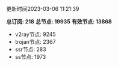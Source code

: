 更新时间2023-03-06 11:21:39

**总订阅: 218**
**总节点: 19935**
**有效节点: 13868**
- v2ray节点: 9245
- trojan节点: 2367
- ssr节点: 283
- ss节点: 1973

